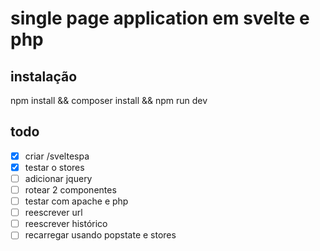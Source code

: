 # single page application em svelte e php

## instalação
npm install && composer install && npm run dev

## todo
- [x] criar /sveltespa
- [x] testar o stores
- [ ] adicionar jquery
- [ ] rotear 2 componentes
- [ ] testar com apache e php
- [ ] reescrever url
- [ ] reescrever histórico
- [ ] recarregar usando popstate e stores
